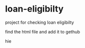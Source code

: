 # loan-eligibilty
project for checking loan eligibilty

find the html file and add it to gethub 


hie

